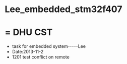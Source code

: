 #   Lee_embedded_stm32f407
=
          DHU  CST
=
* task for embedded system-----Lee
* Date:2013-11-2
* 1201
test conflict on remote
